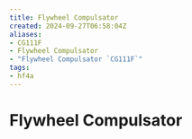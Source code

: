 ```yaml
---
title: Flywheel Compulsator
created: 2024-09-27T06:58:04Z
aliases:
- CG111F
- Flywheel Compulsator
- "Flywheel Compulsator `CG111F`"
tags:
- hf4a
---
```


# Flywheel Compulsator
